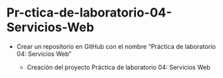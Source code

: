 # Pr-ctica-de-laboratorio-04-Servicios-Web

* Crear un repositorio en GitHub con el nombre “Práctica de laboratorio 04: Servicios Web”

  * Creación del proyecto Práctica de laboratorio 04: Servicios Web
  
  

